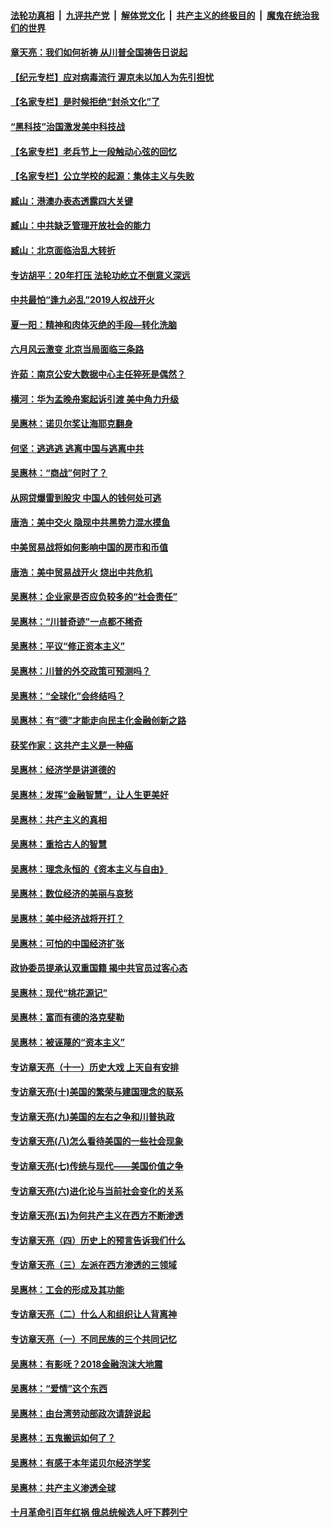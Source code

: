 ####  [法轮功真相](../../../../basic/blob/master/README.md?t=06250831) &nbsp;|&nbsp; [九评共产党](../../../../9ping.md/blob/master/README.md?t=06250831) &nbsp;|&nbsp; [解体党文化](../../../../jtdwh.md/blob/master/README.md?t=06250831)  &nbsp;|&nbsp; [共产主义的终极目的](../../../../gczydzjmd.md/blob/master/README.md?t=06250831) &nbsp;|&nbsp; [魔鬼在统治我们的世界](../../../../mgztzwmdsj.md/blob/master/README.md?t=06250831) 

#### [章天亮：我们如何祈祷 从川普全国祷告日说起](../pages/nsc423/n11944627.md?t=06250831) 

#### [【纪元专栏】应对病毒流行 渥京未以加人为先引担忧](../pages/nsc423/n11875714.md?t=06250831) 

#### [【名家专栏】是时候拒绝“封杀文化”了](../pages/nsc423/n11814093.md?t=06250831) 

#### [“黑科技”治国激发美中科技战](../pages/nsc423/n11638056.md?t=06250831) 

#### [【名家专栏】老兵节上一段触动心弦的回忆](../pages/nsc423/n11646016.md?t=06250831) 

#### [【名家专栏】公立学校的起源：集体主义与失败](../pages/nsc423/n11601833.md?t=06250831) 

#### [臧山：港澳办表态透露四大关键](../pages/nsc423/n11421628.md?t=06250831) 

#### [臧山：中共缺乏管理开放社会的能力](../pages/nsc423/n11407457.md?t=06250831) 

#### [臧山：北京面临治乱大转折](../pages/nsc423/n11406895.md?t=06250831) 

#### [专访胡平：20年打压 法轮功屹立不倒意义深远](../pages/nsc423/n11398800.md?t=06250831) 

#### [中共最怕“逢九必乱”2019人权战开火](../pages/nsc423/n11385248.md?t=06250831) 

#### [夏一阳：精神和肉体灭绝的手段—转化洗脑](../pages/nsc423/n11368250.md?t=06250831) 

#### [六月风云激变 北京当局面临三条路](../pages/nsc423/n11313668.md?t=06250831) 

#### [许茹：南京公安大数据中心主任猝死是偶然？](../pages/nsc423/n11064744.md?t=06250831) 

#### [横河：华为孟晚舟案起诉引渡 美中角力升级](../pages/nsc423/n11027230.md?t=06250831) 

#### [吴惠林：诺贝尔奖让海耶克翻身](../pages/nsc423/n10890049.md?t=06250831) 

#### [何坚：逃逃逃 逃离中国与逃离中共](../pages/nsc423/n10592891.md?t=06250831) 

#### [吴惠林：“商战”何时了？](../pages/nsc423/n10573558.md?t=06250831) 

#### [从网贷爆雷到股灾 中国人的钱何处可逃](../pages/nsc423/n10572800.md?t=06250831) 

#### [唐浩：美中交火 隐现中共黑势力混水摸鱼](../pages/nsc423/n10544040.md?t=06250831) 

#### [中美贸易战将如何影响中国的房市和币值](../pages/nsc423/n10543697.md?t=06250831) 

#### [唐浩：美中贸易战开火 烧出中共危机](../pages/nsc423/n10540126.md?t=06250831) 

#### [吴惠林：企业家是否应负较多的“社会责任”](../pages/nsc423/n10535022.md?t=06250831) 

#### [吴惠林：“川普奇迹”一点都不稀奇](../pages/nsc423/n10512808.md?t=06250831) 

#### [吴惠林：平议“修正资本主义”](../pages/nsc423/n10495724.md?t=06250831) 

#### [吴惠林：川普的外交政策可预测吗？](../pages/nsc423/n10462387.md?t=06250831) 

#### [吴惠林：“全球化”会终结吗？](../pages/nsc423/n10452838.md?t=06250831) 

#### [吴惠林：有“德”才能走向民主化金融创新之路](../pages/nsc423/n10432292.md?t=06250831) 

#### [获奖作家：这共产主义是一种癌](../pages/nsc423/n10431541.md?t=06250831) 

#### [吴惠林：经济学是讲道德的](../pages/nsc423/n10398014.md?t=06250831) 

#### [吴惠林：发挥“金融智慧”，让人生更美好](../pages/nsc423/n10375019.md?t=06250831) 

#### [吴惠林：共产主义的真相](../pages/nsc423/n10351394.md?t=06250831) 

#### [吴惠林：重拾古人的智慧](../pages/nsc423/n10337691.md?t=06250831) 

#### [吴惠林：理念永恒的《资本主义与自由》](../pages/nsc423/n10316274.md?t=06250831) 

#### [吴惠林：数位经济的美丽与哀愁](../pages/nsc423/n10292946.md?t=06250831) 

#### [吴惠林：美中经济战将开打？](../pages/nsc423/n10258825.md?t=06250831) 

#### [吴惠林：可怕的中国经济扩张](../pages/nsc423/n10219147.md?t=06250831) 

#### [政协委员提承认双重国籍 揭中共官员过客心态](../pages/nsc423/n10208809.md?t=06250831) 

#### [吴惠林：现代“桃花源记”](../pages/nsc423/n10185234.md?t=06250831) 

#### [吴惠林：富而有德的洛克斐勒](../pages/nsc423/n10142264.md?t=06250831) 

#### [吴惠林：被诬蔑的“资本主义”](../pages/nsc423/n10124816.md?t=06250831) 

#### [专访章天亮（十一）历史大戏 上天自有安排](../pages/nsc423/n10094905.md?t=06250831) 

#### [专访章天亮(十)美国的繁荣与建国理念的联系](../pages/nsc423/n10094899.md?t=06250831) 

#### [专访章天亮(九)美国的左右之争和川普执政](../pages/nsc423/n10094889.md?t=06250831) 

#### [专访章天亮(八)怎么看待美国的一些社会现象](../pages/nsc423/n10094857.md?t=06250831) 

#### [专访章天亮(七)传统与现代——美国价值之争](../pages/nsc423/n10093140.md?t=06250831) 

#### [专访章天亮(六)进化论与当前社会变化的关系](../pages/nsc423/n10092036.md?t=06250831) 

#### [专访章天亮(五)为何共产主义在西方不断渗透](../pages/nsc423/n10083620.md?t=06250831) 

#### [专访章天亮（四）历史上的预言告诉我们什么](../pages/nsc423/n10083606.md?t=06250831) 

#### [专访章天亮（三）左派在西方渗透的三领域](../pages/nsc423/n10081115.md?t=06250831) 

#### [吴惠林：工会的形成及其功能](../pages/nsc423/n10080633.md?t=06250831) 

#### [专访章天亮（二）什么人和组织让人背离神](../pages/nsc423/n10076637.md?t=06250831) 

#### [专访章天亮（一）不同民族的三个共同记忆](../pages/nsc423/n10074188.md?t=06250831) 

#### [吴惠林：有影呒？2018金融泡沫大地震](../pages/nsc423/n10040534.md?t=06250831) 

#### [吴惠林：“爱情”这个东西](../pages/nsc423/n10019423.md?t=06250831) 

#### [吴惠林：由台湾劳动部政次请辞说起](../pages/nsc423/n9979679.md?t=06250831) 

#### [吴惠林：五鬼搬运如何了？](../pages/nsc423/n9925338.md?t=06250831) 

#### [吴惠林：有感于本年诺贝尔经济学奖](../pages/nsc423/n9871883.md?t=06250831) 

#### [吴惠林：共产主义渗透全球](../pages/nsc423/n9812748.md?t=06250831) 

#### [十月革命引百年红祸 俄总统候选人吁下葬列宁](../pages/nsc423/n9810182.md?t=06250831) 

